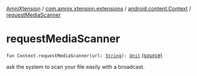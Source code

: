 [AmniXtension](../../index.md) / [com.amnix.xtension.extensions](../index.md) / [android.content.Context](index.md) / [requestMediaScanner](./request-media-scanner.md)

# requestMediaScanner

`fun Context.requestMediaScanner(url: `[`String`](https://kotlinlang.org/api/latest/jvm/stdlib/kotlin/-string/index.html)`): `[`Unit`](https://kotlinlang.org/api/latest/jvm/stdlib/kotlin/-unit/index.html) [(source)](https://github.com/AmniX/AmniXTension/tree/master/AmniXtension/src/main/java/com/amnix/xtension/extensions/ContextExtension.kt#L140)

ask the system to scan your file easily with a broadcast.

